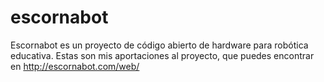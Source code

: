 # escornabot
Escornabot es un proyecto de código abierto de hardware para robótica educativa. Estas son mis aportaciones al proyecto, que puedes encontrar en http://escornabot.com/web/
